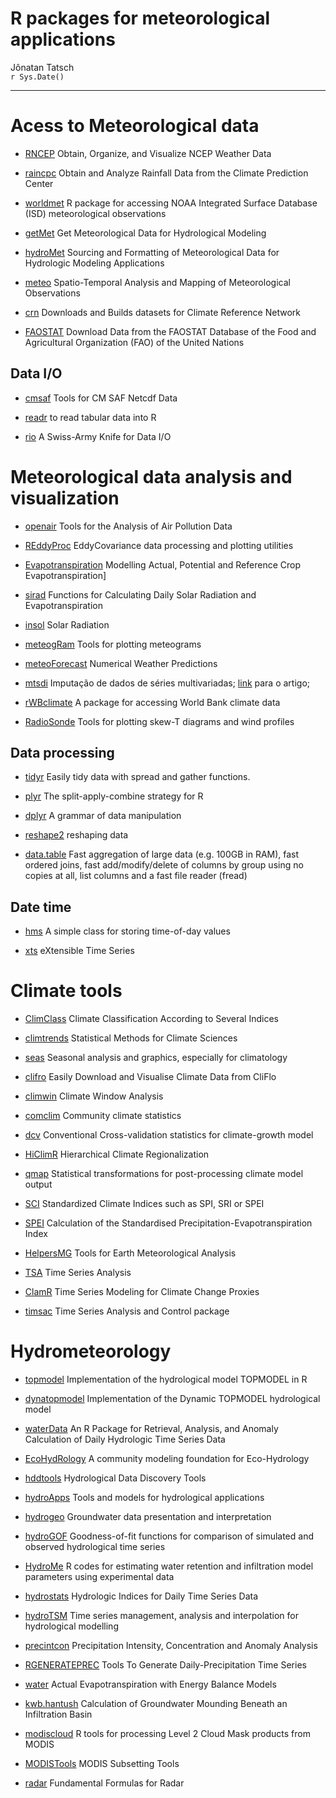 # R packages for meteorological applications
Jônatan Tatsch  
`r Sys.Date()`  



- - -



# Acess to Meteorological data



* [RNCEP](https://cran.r-project.org/web/packages/RNCEP/index.html) Obtain, Organize, and Visualize NCEP Weather Data

* [raincpc](https://cran.r-project.org/web/packages/raincpc/index.html)	Obtain and Analyze Rainfall Data from the Climate Prediction Center

* [worldmet](https://github.com/davidcarslaw/worldmet)	R package for accessing NOAA Integrated Surface Database (ISD) meteorological observations

* [getMet](https://cran.r-project.org/web/packages/getMet/index.html)	Get Meteorological Data for Hydrological Modeling

* [hydroMet](http://r-forge.r-project.org/R/?group_id=2056) Sourcing and Formatting of Meteorological Data for Hydrologic Modeling Applications

* [meteo](https://cran.r-project.org/web/packages/meteo/index.html)	Spatio-Temporal Analysis and Mapping of Meteorological Observations

* [crn](https://cran.r-project.org/web/packages/crn/index.html)	Downloads and Builds datasets for Climate Reference Network

* [FAOSTAT](https://cran.r-project.org/web/packages/FAOSTAT/index.html)	Download Data from the FAOSTAT Database of the Food and Agricultural Organization (FAO) of the United Nations

## Data I/O 

* [cmsaf](https://cran.r-project.org/web/packages/cmsaf/index.html) Tools for CM SAF Netcdf Data

* [readr](https://github.com/hadley/readr) to read tabular data into R

* [rio](https://github.com/hadley/readr) A Swiss-Army Knife for Data I/O 


# Meteorological data analysis and visualization

* [openair](https://cran.r-project.org/web/packages/openair/index.html)	Tools for the Analysis of Air Pollution Data

* [REddyProc](https://cran.r-project.org/web/packages/ClamR/index.html) EddyCovariance data processing and plotting utilities

* [Evapotranspiration](https://cran.r-project.org/web/packages/Evapotranspiration/index.html)	Modelling Actual, Potential and Reference Crop Evapotranspiration]

* [sirad](https://cran.r-project.org/web/packages/sirad/index.html)	Functions for Calculating Daily Solar Radiation and Evapotranspiration

* [insol](https://cran.r-project.org/web/packages/insol/index.html)	Solar Radiation

* [meteogRam](https://cran.r-project.org/web/packages/meteogRam/index.html)	Tools for plotting meteograms

* [meteoForecast](https://cran.r-project.org/web/packages/meteoForecast/index.html)	Numerical Weather Predictions

* [mtsdi](https://cran.r-project.org/web/packages/mtsdi/) Imputação de dados de séries multivariadas; [link](http://www.sciencedirect.com/science/article/pii/S1352231014009145#) para o artigo;

* [rWBclimate](https://cran.r-project.org/web/packages/rWBclimate/index.html)	A package for accessing World Bank climate data

* [RadioSonde](https://cran.r-project.org/web/packages/RadioSonde/index.html) Tools for plotting skew-T diagrams and wind profiles

## Data processing

* [tidyr](https://github.com/hadley/tidyr) Easily tidy data with spread and gather functions.

* [plyr](https://github.com/hadley/plyr) The split-apply-combine strategy for R

* [dplyr](https://github.com/hadley/dplyr) A grammar of data manipulation

* [reshape2](https://github.com/hadley/reshape) reshaping data

* [data.table](https://github.com/Rdatatable/data.table) Fast aggregation of large data (e.g. 100GB in RAM), fast ordered joins, fast add/modify/delete of columns by group using no copies at all, list columns and a fast file reader (fread)


## Date time

* [hms](https://github.com/rstats-db/hms) A simple class for storing time-of-day values

* [xts](https://cran.r-project.org/web/packages/xts/index.html) eXtensible Time Series

# Climate tools

* [ClimClass](https://cran.r-project.org/web/packages/ClimClass/index.html)	Climate Classification According to Several Indices

* [climtrends](https://cran.r-project.org/web/packages/climtrends/index.html)	Statistical Methods for Climate Sciences

* [seas](https://cran.r-project.org/web/packages/seas/index.html) Seasonal analysis and graphics, especially for climatology

* [clifro](https://cran.r-project.org/web/packages/clifro/index.html)	Easily Download and Visualise Climate Data from CliFlo

* [climwin](https://cran.r-project.org/web/packages/climwin/index.html)	Climate Window Analysis

* [comclim](https://cran.r-project.org/web/packages/comclim/index.html)	Community climate statistics

* [dcv](https://cran.r-project.org/web/packages/dcv/index.html)	Conventional Cross-validation statistics for climate-growth model

* [HiClimR](https://cran.r-project.org/web/packages/HiClimR/index.html)	Hierarchical Climate Regionalization

* [qmap](https://cran.r-project.org/web/packages/qmap/index.html)	Statistical transformations for post-processing climate model output

* [SCI](https://cran.r-project.org/web/packages/SCI/index.html)	Standardized Climate Indices such as SPI, SRI or SPEI

* [SPEI](https://cran.r-project.org/web/packages/SPEI/index.html)	Calculation of the Standardised Precipitation-Evapotranspiration Index

* [HelpersMG](https://cran.r-project.org/web/packages/HelpersMG/index.html)	Tools for Earth Meteorological Analysis

* [TSA](https://cran.r-project.org/web/packages/TSA/index.html)	Time Series Analysis

* [ClamR](https://cran.r-project.org/web/packages/ClamR/index.html) Time Series Modeling for Climate Change Proxies

* [timsac](https://cran.r-project.org/web/packages/timsac/index.html)	Time Series Analysis and Control package

# Hydrometeorology

* [topmodel](https://cran.r-project.org/web/packages/topmodel/index.html)	Implementation of the hydrological model TOPMODEL in R

* [dynatopmodel](https://cran.r-project.org/web/packages/dynatopmodel/index.html)	Implementation of the Dynamic TOPMODEL hydrological model

* [waterData](https://cran.r-project.org/web/packages/waterData/index.html)	An R Package for Retrieval, Analysis, and Anomaly Calculation of Daily Hydrologic Time Series Data

* [EcoHydRology](https://cran.r-project.org/web/packages/EcoHydRology/index.html)	A community modeling foundation for Eco-Hydrology

* [hddtools](https://cran.r-project.org/web/packages/hddtools/index.html)	Hydrological Data Discovery Tools

* [hydroApps](https://cran.r-project.org/web/packages/hydroApps/index.html)	Tools and models for hydrological applications

* [hydrogeo](https://cran.r-project.org/web/packages/hydrogeo/index.html)	Groundwater data presentation and interpretation

* [hydroGOF](https://cran.r-project.org/web/packages/hydroGOF/index.html)	Goodness-of-fit functions for comparison of simulated and observed hydrological time series

* [HydroMe](https://cran.r-project.org/web/packages/HydroMe/index.html)	R codes for estimating water retention and infiltration model parameters using experimental data

* [hydrostats](https://cran.r-project.org/web/packages/hydrostats/index.html)	Hydrologic Indices for Daily Time Series Data

* [hydroTSM](https://cran.r-project.org/web/packages/hydroTSM/index.html)	Time series management, analysis and interpolation for hydrological modelling

* [precintcon](https://cran.r-project.org/web/packages/precintcon/index.html)	Precipitation Intensity, Concentration and Anomaly Analysis

* [RGENERATEPREC](https://cran.r-project.org/web/packages/RGENERATEPREC/index.html)	Tools To Generate Daily-Precipitation Time Series

* [water](https://cran.r-project.org/web/packages/water/index.html)	Actual Evapotranspiration with Energy Balance Models

* [kwb.hantush](https://cran.r-project.org/web/packages/kwb.hantush/index.html)	Calculation of Groundwater Mounding Beneath an Infiltration Basin

* [modiscloud](https://cran.r-project.org/web/packages/modiscloud/index.html)	R tools for processing Level 2 Cloud Mask products from MODIS

* [MODISTools](https://cran.r-project.org/web/packages/MODISTools/index.html)	MODIS Subsetting Tools

* [radar](https://cran.r-project.org/web/packages/radar/index.html)	Fundamental Formulas for Radar








